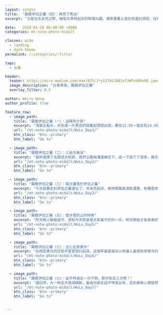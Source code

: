 ```yaml
---
layout: single
title:  "霧鹿伊加之蕃（四）：再見下馬谷"
excerpt: "又是在天未亮之際，被每天準時起床的郁嵐叫醒，摸索著戴上放在枕邊的頭燈，在寒冷的空氣中點起瓦斯爐頭煮熱水。等水熱的時候把頭探出天幕，發現天空中還是繁星點點。今天將要離開大崙溪，上切到東邊的馬蕃粕山稜線，也要拜訪本次大家最期待的－－上中下馬三谷地。"

date:   2020-01-28 06:00:00 +0800
categories: mt-note-photo-midalt

classes: wide
  - landing
  - dark-theme
permalink: /:categories/:title/

tags:
  - 台東

header:
  teaser: https://miro.medium.com/max/875/1*y137N1JDB3ufJWPv68RoRQ.jpeg
  image_description: "台東卑南，霧鹿伊加之蕃"
  overlay_filter: 0.5

author: Weiru Wang
author_profile: true

feature_row:
  - image_path: 
    title: "霧鹿伊加之蕃（一）：迫降除夕夜"
    excerpt: "清晨五點半，天色還一片黑我們就戴起頭燈出發，要從12.5K一路走到24.5K的屯古嶺登山口。一開始走，心裡對過年上山啊、家庭責任這些心事，還掛記得很重，整個人都有點無法進入狀況，好像想不起當初那麼渴望上山的心情是什麼，邊走也邊跟冠瑜說：現在好像對於上山沒有那麼強烈的渴望了。"
    url: "/mt-note-photo-midalt/WuLu_Day1/"
    btn_class: "btn--primary"
    btn_label: "Go to"

  - image_path: 
    title: "霧鹿伊加之蕃（二）：三過大崙溪"
    excerpt: "最終選擇了去跟成大航跡，我們沿著崩溝邊緣往下，這一下就下了很多，幾乎都快回到大崙溪了。眼見崩溝崩塌的情況慘不忍睹，考慮到腰繞路後面還有兩三個溝要過，擔心也會一樣難以下切，索性又重新回到大崙溪底，直接沿溪下溯，改從其他稜線上切，把爬了兩個小時的高度又重新吐回去。"
    url: "/mt-note-photo-midalt/WuLu_Day2/"
    btn_class: "btn--primary"
    btn_label: "Go to"

  - image_path: 
    title: "霧鹿伊加之蕃（三）：陽光灑落於伊加之蕃"
    excerpt: "今天就要走到伊加之蕃遺址了。天未亮起床，樹林間霧氣濕氣濃重，有種風雨來臨前的肅殺。等我們收拾好營地，揹上背包點起頭燈摸黑出發，天空就開始下雨。"
    url: "/mt-note-photo-midalt/WuLu_Day3/"
    btn_class: "btn--primary"
    btn_label: "Go to"

  - image_path: 
    title: "霧鹿伊加之蕃（五）：當冰雪封山的時候"
    excerpt: "昨天晚上聯絡留守，得知今天將會是天氣最不好的一天，明天開始才會漸漸好轉，溫度也會上修。睡前大家就稍微討論了幾個可能的方案：天氣真的很差的話，可能只能推到松林營地，說不定還得用到預備天才能出去；如果狀況好的話，也可能直接越過卑南主，住到三叉營地去，但真的是要拿出生命來走了。行前一天，因為過年期間的天氣預報很不樂觀，詣淳加上了一條備用路線，是萬一卑南主峰積雪，就改從呂禮山往東轉入相原溪、延平林道出台東，大概也是再花三天可以走出去。"
    url: "/mt-note-photo-midalt/WuLu_Day5/"
    btn_class: "btn--primary"
    btn_label: "Go to"

  - image_path: 
    title: "霧鹿伊加之蕃（六）：全心全意愛你"
    excerpt: "在極度寒冷的空氣中瑟瑟發抖起床，這個早晨是幾天以來讓人最感刺骨寒冷的了。今天的目標是拿出生命狂走，希望能紮到延平林道，後天才能夠準時下山。"
    url: "/mt-note-photo-midalt/WuLu_Day6/"
    btn_class: "btn--primary"
    btn_label: "Go to"

  - image_path: 
    title: "霧鹿伊加之蕃（七）：延平林道走一次不夠，那你有走三次嗎？"
    excerpt: "還記得，大一時走大鬼湖橫斷，最後也是走延平林道出來，走到最後心裡就想著：以後真不想再走一次！殊不知，才過了兩年，我就走了第二次。然後再過了三年，現在要走第三次了.…..話真的是不要說得太果決！"
    url: "/mt-note-photo-midalt/WuLu_Day7/"
    btn_class: "btn--primary"
    btn_label: "Go to"


---
```


<html>
<head>
  <meta name="viewport" content="width=device-width, initial-scale=1">
  <style>
  .container {
    position: relative;
    width: 100%;
  }

  .container img {
    width: 100%;
    height: auto;
  }

  .container .btn {
    position: absolute;
    top: 80%;
    left: 80%;
    transform: translate(-50%, -50%);
    -ms-transform: translate(-50%, -50%);
    background-color: rgba(0,0,0, .50);
    border: solid 5px white;
    border-color: white;
    color: white;
    font-size: auto 2vw;
    padding: auto;
    cursor: pointer;
    border-radius: 7px;
    text-align: center;
  }

  .container .btn:hover {
    background-color: #7FFFD4;
    opacity: 0.7;
  }

    </style>
</head>

  <h2>本系列轉載自</h2>
  <p>一葉汪洋</p>
  <div class="container">
    <img src="https://miro.medium.com/max/1400/1*pUKj34VWMKwdqUoxfF1XmA.jpeg" alt="一葉汪洋部落格" style="width:100%">
    <button class="btn" onclick="location.href='https://medium.com/一葉汪洋?fbclid=IwAR0a6p462IttVpIAs8LSWkxm4nmYJCSVYXw-Uidh5tz2XSsqStcJbKfjrEo'">前往部落格</button>
  </div>
</html>

## 霧鹿伊加之蕃（四）：再見下馬谷

又是在天未亮之際，被每天準時起床的郁嵐叫醒，摸索著戴上放在枕邊的頭燈，在寒冷的空氣中點起瓦斯爐頭煮熱水。等水熱的時候把頭探出天幕，發現天空中還是繁星點點。  

啊！是好天氣！  

今天將要離開大崙溪，上切到東邊的馬蕃粕山稜線，也要拜訪本次大家最期待的－－上中下馬三谷地。  

廣闊的谷地，天氣好的時候是天堂，天氣不好的時候卻會變成地獄。本來已經抱著可能會在寒風冷雨的谷地中瑟瑟發抖的準備，沒想到卻讓我們撿到了一天的大好天氣。  

有些慵懶地收拾好營地及裝備，出發前往要上切的稜線。這條稜線在地圖等高線上看起來超陡超密，實際走起來也是陡的有點像要飛簷走壁，但整體林相卻很不錯，當初開發這條稜線走法的人真的是神來一筆。  

從海拔1700的溪底要一路陡上到海拔2200的主稜，一路頗有效率的陡陡陡陡上，最後在接上主稜前，繞掉了一個岩壁地形，踏上陽光普照的松林。  


<figure style="width: 45%" class="align-left">
  <img src="https://miro.medium.com/max/625/1*_jr121BuLzBd6GGNAPq0SA.jpeg" alt="">
  <figcaption> 天氣陽光好好，主稜是平緩的松林，走起來十分舒服 </figcaption>
</figure>

<figure style="width: 45%" class="align-right">
  <img src="https://miro.medium.com/max/625/1*bItxMUSIk1mpkYKJTpfxaQ.jpeg" alt="">
  <figcaption> 讓人心曠神怡，緊繃的心情都放鬆下來了（Photo credit:詣淳） </figcaption>
</figure>

三年前走這段稜線的時候，我自己的身心狀況都不太好，除了好累好辛苦之外沒有特別多的印象，此番再訪，才發現這是一條多麼美麗的稜線。大家一路蹦蹦跳跳地走著，跟前兩天超哈扣的行程比起來，難得是比較放鬆的時候。  

十一點二十分，登頂我們此趟的第一顆基點峰：馬蕃粕山。   


<figure class="align-center">
  <img src="https://miro.medium.com/max/875/1*xBAG6rUMPPeoDg8diJSjrA.jpeg" alt="">
  <figcaption>  </figcaption>
</figure>

還記得上次之前紹安登頂這裡的時候，發現三角點編號是七字頭，很興奮地要留守Tag詣淳，聽說七字頭的三角點，都是特別荒僻偏遠難到達的。的確啊！走了四天費盡千辛萬苦才走到這裡呢。  
  
雖然陽光燦爛，其實氣溫還是頗低，且稜線上風很大很冷。稍作停留補充行動糧，不敢讓身體冷去太久，我們懷抱著期待的心情，前往上中下馬谷！  

大概一兩個月前，我因為騎腳踏車的關係膝蓋受傷，在那之後一直沒有好好認真休養讓傷恢復，時不時還很不乖跑去攀岩，在出隊前沒有讓腳傷回復到最好的狀態，導致這次上山後大概走了兩三天，膝蓋就開始復發，感覺怪怪的，雖然每天晚上休息後會稍微好轉，走了一天後到下午就會開始惡化疼痛。離開馬蕃粕山後，又開始覺得腳不舒服了。很感謝彥廷聽到我腳痛，馬上借了護膝給我穿。  

往南走一段，很快就看到右手邊出現了閃閃發亮的上馬谷，需要陡下切一段才能抵達谷地。我們沿著旁邊稜線，又繼續走到中馬谷，才決定下切到谷地中。  

然後，就是一連串的驚艷，驚嘆，再多的大吼大叫都無法完全表達我們對此眼前景色的讚嘆與身歷其境的快樂。中馬谷真、的、好、大！真的是讓人詞窮到難以形容的谷地！也可能是我們前三天真的都過得太辛苦了，今天又是預期之外賺到的好天氣，讓這瞬間的快樂都無限放大了也不一定，但總之，身在谷地的我們真的是太太太太快樂太興奮了。  


<figure class="align-center">
  <img src="https://miro.medium.com/max/875/1*ttKJGu9k_2SRegKjwWOmTQ.jpeg" alt="">
  <figcaption> 照片難以框住的壯闊 </figcaption>
</figure>

<figure class="align-center">
  <img src="https://miro.medium.com/max/875/1*xcZoxj3ihSxz_w2UL64ADQ.jpeg" alt="">
  <figcaption> 喜歡這張，笑開來的大家 </figcaption>
</figure>

<figure class="align-center">
  <img src="https://miro.medium.com/max/875/1*tP8CkPkYUC9dPBdb30aeVA.jpeg" alt="">
  <figcaption> 藍天、白雲、綠油油的谷地 </figcaption>
</figure>

對我來說，走在中馬谷中，更有種一解多年遺憾的意義吧。三年前來到這裡，因為行程很趕，我們只有在下馬谷稍微休息取水後，就直接走稜線匆匆經過了中馬谷跟上馬谷，並沒有來看中馬谷。當時真的覺得很懷疑人生，想著為什麼我花費這麼多力氣準備、開隊、好不容易抵達這裡，卻只能匆匆一瞥下馬谷後就離去？我到底在幹嘛？  

停留的時間或許不是讓我一直感到遺憾的關鍵，而是當時自己狀況不好，又加上身為領隊，第一次開縱走隊又是對我來說難度太高的隊伍，整個人背負了太大的壓力，身陷在情緒中，完全沒有辦法好好享受、感受眼前景色的遺憾。  

能夠再次來到這裡，走在中馬谷中，跟著身旁快樂真摯的同伴們一起大呼大叫、跳上跳下，真的很開心很開心很開心。終於沒有一點遺憾了。  


<figure class="align-center">
  <img src="https://miro.medium.com/max/875/1*-qXxOODgj5oUhqPOriPABQ.jpeg" alt="">
  <figcaption> 翻閱之間的稜線後，來到下馬谷 </figcaption>
</figure>

抵達下馬谷的水源，詣淳宣布了一個噩耗……「因為之後天氣不穩定，希望可以多往前推一點，我們取完水，到賽車跑道紮營吧。」  

登登登！當下彷彿可以聽到背景劈下閃電的聲音！老實說我心裡也有很大很大的私心想要住在下馬谷，前面都累了那麼多天，難道現在不能享有一點悠閒的時刻嗎？雖然以理性考量，詣淳的決定非常合情合理，可是、可是......當下實在有點說不出話來，我們失望的表情應該都寫在臉上吧，只見大家沉默不語，只有冠瑜附和著：「以探勘的原則來說的確是能多走就多走…。」  

認命地拿出水瓶，取滿了往後兩天的用水。下一次再取水就是三叉營地的看天池或是石山林道了。我跟彥廷一口氣灌了300ml的水。「喝爆！！都給它喝爆！！」（後來發現這樣一次狂灌很快又尿光光，實在沒什麼用）  

不知道是不是最近跑戶外都比較習慣了及時行樂，頓時對這硬漢的決策有些難以接受。但是往後回想起來，這真的是一個非常理性、冷靜又有勇氣的決定，也大概是只有身在領隊、嚮導位置，才有肩膀扛起的決定。  

第一天，若不是堅持著多走到大崙溪，我們可能會因為卡在下溪而Delay；第二天，若不是抱著要前進到伊加之蕃的氣勢，我們可能會因為過不了預期之外的崩溝而Delay；而今天，不紮在下馬谷繼續往前推進到賽車跑道鞍部，這短短多走的兩個小時，更成為我們隔天及時撤退離開寒冷稜線不致失溫的關鍵吧。  

雖然每一個「如果」的背後，都可能是不一樣的劇情。可能不致於太過悽慘，卻不見得會更順利。這就是爬山過程中的決策吧，沒有絕對正確的選擇，只有各種風險優劣，放在天秤上的衡量，做出決定的人，需要有厚實經驗累積出的洞見跟魄力。  

而做出此決定的詣淳，是憑著身為領隊的責任，用更宏觀的視角衡量所做出的判斷，與此同時也必須壓下自己想要輕鬆玩樂的渴望，還要承擔大家失望的反應。了解這些之後，真的是打從心底肅然起敬，也深深感到自己還有許多要學習的地方。  

雖然不能住在下馬谷，但能夠再訪此處，已經沒有任何遺憾。再見了！下馬谷！不知何時會有緣再訪深深山中的此處嗎？  

往南爬上陡坡、經過呂禮北峰、再陡下到賽車跑道鞍部。我的腳走越不舒服，尤其是下坡，腳只要彎曲再伸直就疼痛難耐，只能用一種掰咖的姿勢走路，不知不覺跟丟了前面的詣淳跟彥廷，最後由冠瑜帶著腳痛的我跟感覺累壞了的郁嵐跟奕均，隨後抵達賽車跑道鞍部。詣淳他們已經在鞍部東側找到一塊稍微避風一點的營地，天色漸暗而狂風四起，憑著一股想取暖的渴望，彥廷跟冠瑜很不可思議地仍然升起火。  

這天營地大概是這幾天最戰鬥的了。冷風一直吹火也烤不太暖，早早就鑽進天幕底下睡覺，一躺下就感到寒氣透過單薄的睡墊一直傳上來，讓人整夜輾轉難眠。  

今天讓我們賺到了一天好天氣，而明天，大概就沒這麼好運了。  
  

{% include feature_row %}